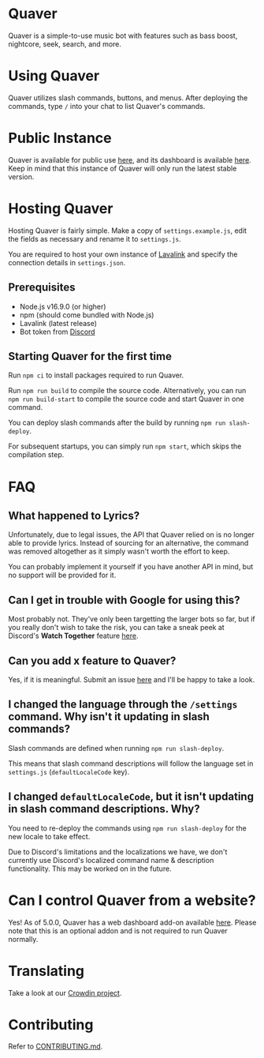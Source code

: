 # Quaver
Quaver is a simple-to-use music bot with features such as bass boost, nightcore, seek, search, and more.

# Using Quaver
Quaver utilizes slash commands, buttons, and menus. After deploying the commands, type `/` into your chat to list Quaver's commands.

# Public Instance
Quaver is available for public use [here](https://go.zptx.dev/InviteQuaver), and its dashboard is available [here](https://quaver.zptx.dev). Keep in mind that this instance of Quaver will only run the latest stable version.

# Hosting Quaver
Hosting Quaver is fairly simple. Make a copy of `settings.example.js`, edit the fields as necessary and rename it to `settings.js`.

You are required to host your own instance of [Lavalink](https://github.com/freyacodes/Lavalink) and specify the connection details in `settings.json`.

## Prerequisites
- Node.js v16.9.0 (or higher)
- npm (should come bundled with Node.js)
- Lavalink (latest release)
- Bot token from [Discord](https://discord.com/developers/applications)

## Starting Quaver for the first time
Run `npm ci` to install packages required to run Quaver.

Run `npm run build` to compile the source code. Alternatively, you can run `npm run build-start` to compile the source code and start Quaver in one command.

You can deploy slash commands after the build by running `npm run slash-deploy`.

For subsequent startups, you can simply run `npm start`, which skips the compilation step.

# FAQ
## What happened to Lyrics?
Unfortunately, due to legal issues, the API that Quaver relied on is no longer able to provide lyrics. Instead of sourcing for an alternative, the command was removed altogether as it simply wasn't worth the effort to keep.

You can probably implement it yourself if you have another API in mind, but no support will be provided for it.

## Can I get in trouble with Google for using this?
Most probably not. They've only been targetting the larger bots so far, but if you really don't wish to take the risk, you can take a sneak peek at Discord's **Watch Together** feature [here](https://discord.gg/discordgameslab).

## Can you add x feature to Quaver?
Yes, if it is meaningful. Submit an issue [here](https://github.com/ZPTXDev/Quaver/issues) and I'll be happy to take a look.

## I changed the language through the `/settings` command. Why isn't it updating in slash commands?
Slash commands are defined when running `npm run slash-deploy`.

This means that slash command descriptions will follow the language set in `settings.js` (`defaultLocaleCode` key).

## I changed `defaultLocaleCode`, but it isn't updating in slash command descriptions. Why?
You need to re-deploy the commands using `npm run slash-deploy` for the new locale to take effect.

Due to Discord's limitations and the localizations we have, we don't currently use Discord's localized command name & description functionality. This may be worked on in the future.

# Can I control Quaver from a website?
Yes! As of 5.0.0, Quaver has a web dashboard add-on available [here](https://github.com/ZPTXDev/Quaver-Web). Please note that this is an optional addon and is not required to run Quaver normally.

# Translating
Take a look at our [Crowdin project](https://translate.zptx.dev).

# Contributing
Refer to [CONTRIBUTING.md](CONTRIBUTING.md).
